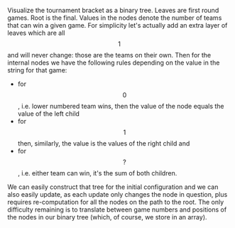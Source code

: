 Visualize the tournament bracket as a binary tree.  Leaves are first round games.  Root is the final.  Values in the nodes denote the number of teams that can win a given game.  For simplicity let's actually add an extra layer of leaves which are all $$1$$ and will never change: those are the teams on their own.  Then for the internal nodes we have the following rules depending on the value in the string for that game:

- for $$0$$, i.e. lower numbered team wins, then the value of the node equals the value of the left child
- for $$1$$ then, similarly, the value is the values of the right child and
- for $$?$$, i.e. either team can win, it's the sum of both children.

We can easily construct that tree for the initial configuration and we can also easily update, as each update only changes the node in question, plus requires re-computation for all the nodes on the path to the root.  The only difficulty remaining is to translate between game numbers and positions of the nodes in our binary tree (which, of course, we store in an array).
